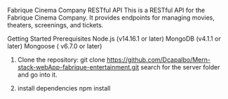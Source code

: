 Fabrique Cinema Company RESTful API
This is a RESTful API for the Fabrique Cinema Company. It provides endpoints for managing movies, theaters, screenings, and tickets.

Getting Started
Prerequisites
Node.js (v14.16.1 or later)
MongoDB (v4.1.1 or later)
Mongoose ( v6.7.0 or later)

1. Clone the repository:
   git clone https://github.com/Dcapalbo/Mern-stack-webApp-fabrique-entertainment.git
   search for the server folder and go into it.

2. install dependencies
   npm install
